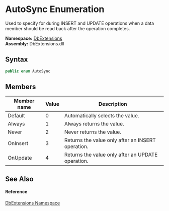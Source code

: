 AutoSync Enumeration
====================
Used to specify for during INSERT and UPDATE operations when a data member should be read back after the operation completes.
  
**Namespace:** [DbExtensions][1]  
**Assembly:** DbExtensions.dll

Syntax
------

```csharp
public enum AutoSync
```


Members
-------

| Member name | Value | Description                                       |
| ----------- | ----- | ------------------------------------------------- |
| Default     | 0     | Automatically selects the value.                  |
| Always      | 1     | Always returns the value.                         |
| Never       | 2     | Never returns the value.                          |
| OnInsert    | 3     | Returns the value only after an INSERT operation. |
| OnUpdate    | 4     | Returns the value only after an UPDATE operation. |


See Also
--------

#### Reference
[DbExtensions Namespace][1]  

[1]: ../README.md